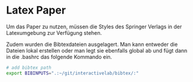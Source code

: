Latex Paper
===========

Um das Paper zu nutzen, müssen die Styles des Springer Verlags in der Latexumgebung zur Verfügung stehen.

Zudem wurden die Bibtexdateien ausgelagert. Man kann entweder die Dateien lokal erstellen oder man legt sie ebenfalls global ab und fügt dann in die .bashrc das folgende Kommando ein. 

```BASH
# add bibtex path
export BIBINPUTS=".:~/git/interactivelab/bibtex/:"
```
